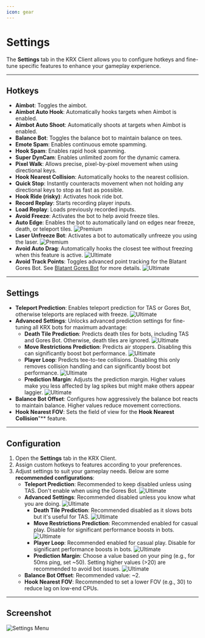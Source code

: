 ```yaml
---
icon: gear
---
```


# Settings

The **Settings** tab in the KRX Client allows you to configure hotkeys and fine-tune specific features to enhance your gameplay experience.

---

## **Hotkeys**
- **Aimbot**: Toggles the aimbot.  
- **Aimbot Auto Hook**: Automatically hooks targets when Aimbot is enabled.  
- **Aimbot Auto Shoot**: Automatically shoots at targets when Aimbot is enabled.  
- **Balance Bot**: Toggles the balance bot to maintain balance on tees.  
- **Emote Spam**: Enables continuous emote spamming.  
- **Hook Spam**: Enables rapid hook spamming.  
- **Super DynCam**: Enables unlimited zoom for the dynamic camera.  
- **Pixel Walk**: Allows precise, pixel-by-pixel movement when using directional keys.  
- **Hook Nearest Collision**: Automatically hooks to the nearest collision.  
- **Quick Stop**: Instantly counteracts movement when not holding any directional keys to stop as fast as possible.  
- **Hook Ride (risky)**: Activates hook ride bot.  
- **Record Replay**: Starts recording player inputs.  
- **Load Replay**: Loads previously recorded inputs.  
- **Avoid Freeze**: Activates the bot to help avoid freeze tiles.  
- **Auto Edge**: Enables the bot to automatically land on edges near freeze, death, or teleport tiles. ![Premium](https://img.shields.io/badge/Premium-%23ffba00?style=flat-square)  
- **Laser Unfreeze Bot**: Activates a bot to automatically unfreeze you using the laser. ![Premium](https://img.shields.io/badge/Premium-%23ffba00?style=flat-square)  
- **Avoid Auto Drag**: Automatically hooks the closest tee without freezing when this feature is active. ![Ultimate](https://img.shields.io/badge/Ultimate-%23f76d6d?style=flat-square)  
- **Avoid Track Points**: Toggles advanced point tracking for the Blatant Gores Bot. See [Blatant Gores Bot](blatant.md) for more details. ![Ultimate](https://img.shields.io/badge/Ultimate-%23f76d6d?style=flat-square)  

---

## **Settings**
- **Teleport Prediction**: Enables teleport prediction for TAS or Gores Bot, otherwise teleports are replaced with freeze. ![Ultimate](https://img.shields.io/badge/Ultimate-%23f76d6d?style=flat-square)  
- **Advanced Settings**: Unlocks advanced prediction settings for fine-tuning all KRX bots for maximum advantage:
   - **Death Tile Prediction**: Predicts death tiles for bots, including TAS and Gores Bot. Otherwise, death tiles are ignored. ![Ultimate](https://img.shields.io/badge/Ultimate-%23f76d6d?style=flat-square)  
   - **Move Restrictions Prediction**: Predicts air stoppers. Disabling this can significantly boost bot performance. ![Ultimate](https://img.shields.io/badge/Ultimate-%23f76d6d?style=flat-square)  
   - **Player Loop**: Predicts tee-to-tee collisions. Disabling this only removes collision handling and can significantly boost bot performance. ![Ultimate](https://img.shields.io/badge/Ultimate-%23f76d6d?style=flat-square)  
   - **Prediction Margin**: Adjusts the prediction margin. Higher values make you less affected by lag spikes but might make others appear laggier. ![Ultimate](https://img.shields.io/badge/Ultimate-%23f76d6d?style=flat-square)  
- **Balance Bot Offset**: Configures how aggressively the balance bot reacts to maintain balance. Higher values reduce movement corrections.  
- **Hook Nearest FOV**: Sets the field of view for the **Hook Nearest Collision**"** feature.  

---

## **Configuration**

1. Open the **Settings** tab in the KRX Client.  
2. Assign custom hotkeys to features according to your preferences.  
3. Adjust settings to suit your gameplay needs. Below are some **recommended configurations**:  
   - **Teleport Prediction**: Recommended to keep disabled unless using TAS. Don't enable when using the Gores Bot. ![Ultimate](https://img.shields.io/badge/Ultimate-%23f76d6d?style=flat-square)  
   - **Advanced Settings**: Recommended disabled unless you know what you are doing. ![Ultimate](https://img.shields.io/badge/Ultimate-%23f76d6d?style=flat-square)  
      - **Death Tile Prediction**: Recommended disabled as it slows bots but it's useful for TAS. ![Ultimate](https://img.shields.io/badge/Ultimate-%23f76d6d?style=flat-square)  
      - **Move Restrictions Prediction**: Recommended enabled for casual play. Disable for significant performance boosts in bots. ![Ultimate](https://img.shields.io/badge/Ultimate-%23f76d6d?style=flat-square)  
      - **Player Loop**: Recommended enabled for casual play. Disable for significant performance boosts in bots. ![Ultimate](https://img.shields.io/badge/Ultimate-%23f76d6d?style=flat-square)  
      - **Prediction Margin**: Choose a value based on your ping (e.g., for 50ms ping, set ~50). Setting higher values (>20) are recommended to avoid bot issues. ![Ultimate](https://img.shields.io/badge/Ultimate-%23f76d6d?style=flat-square)  
   - **Balance Bot Offset**: Recommended value: ~2.  
   - **Hook Nearest FOV**: Recommended to set a lower FOV (e.g., 30) to reduce lag on low-end CPUs.  

---

## **Screenshot**
![Settings Menu](https://raw.githubusercontent.com/Krixx1337/krxclient-docs/refs/heads/main/images/settings-menu.png)
